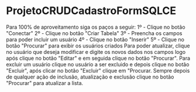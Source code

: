 # ProjetoCRUDCadastroFormSQLCE

Para 100% de aproveitamento siga os paços a seguir:
1º - Clique no botão "Conectar"
2º - Clique no botão "Criar Tabela"
3º - Preencha os campos para poder incluir um usuário 
4º - Clique no botão "Inserir"
5º - Clique no botão "Procurar" para exibir os usuários criados
Para poder atualizar, clique no usuário que deseja modificar e digite os novos dados nos campos logo após clique no botão "Editar" e em seguida clique no botão "Procurar".
Para excluir um usuário clique no usuário a ser excluido e depois clique no botão "Excluir", após clicar no botão "Excluir" clique em "Procurar.
Sempre depois de qualquer ação de inclusão, atualização e exclusão clique no botão "Procurar" para atualizar a lista.
